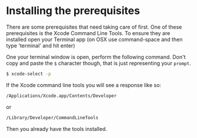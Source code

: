 # Installing the prerequisites

There are some prerequisites that need taking care of first. One of these prerequisites is the Xcode Command Line Tools. To ensure they are installed open your Terminal app (on OSX use command-space and then type 'terminal' and hit enter)

One your terminal window is open, perform the following command. Don't copy and paste the `$` character though, that is just representing your `prompt`.

```sh
$ xcode-select -p
```

If the Xcode command line tools you will see a response like so:

```sh
/Applications/Xcode.app/Contents/Developer
```

or

```sh
/Library/Developer/CommandLineTools
```

Then you already have the tools installed.
